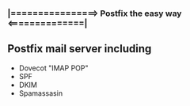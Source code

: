 ### |================> Postfix the easy way <==============|
## Postfix mail server including
- Dovecot "IMAP POP"
- SPF
- DKIM
- Spamassasin